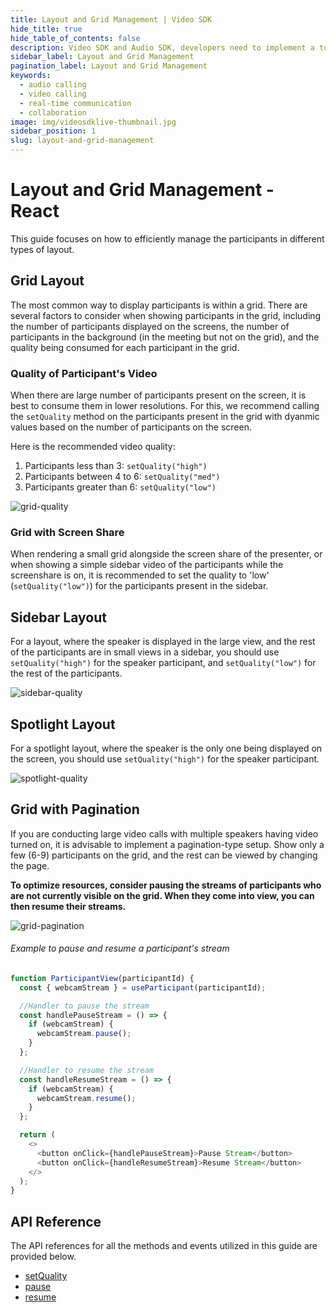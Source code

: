 ```yaml
---
title: Layout and Grid Management | Video SDK
hide_title: true
hide_table_of_contents: false
description: Video SDK and Audio SDK, developers need to implement a token server. This requires efforts on both the front-end and backend.
sidebar_label: Layout and Grid Management
pagination_label: Layout and Grid Management
keywords:
  - audio calling
  - video calling
  - real-time communication
  - collaboration
image: img/videosdklive-thumbnail.jpg
sidebar_position: 1
slug: layout-and-grid-management
---
```


# Layout and Grid Management - React

This guide focuses on how to efficiently manage the participants in different types of layout.

## Grid Layout

The most common way to display participants is within a grid. There are several factors to consider when showing participants in the grid, including the number of participants displayed on the screens, the number of participants in the background (in the meeting but not on the grid), and the quality being consumed for each participant in the grid.

### Quality of Participant's Video

When there are large number of participants present on the screen, it is best to consume them in lower resolutions. For this, we recommend calling the `setQuality` method on the participants present in the grid with dyanmic values based on the number of participants on the screen.

Here is the recommended video quality:

1. Participants less than 3: `setQuality("high")`
2. Participants between 4 to 6: `setQuality("med")`
3. Participants greater than 6: `setQuality("low")`

![grid-quality](/img/grid-quality.png)

### Grid with Screen Share

When rendering a small grid alongside the screen share of the presenter, or when showing a simple sidebar video of the participants while the screenshare is on, it is recommended to set the quality to 'low' (`setQuality("low")`) for the participants present in the sidebar.

## Sidebar Layout
For a layout, where the speaker is displayed in the large view, and the rest of the participants are in small views in a sidebar, you should use `setQuality("high")` for the speaker participant, and `setQuality("low")` for the rest of the participants. 

![sidebar-quality](/img/sidebar-quality.png)

## Spotlight Layout

For a spotlight layout, where the speaker is the only one being displayed on the screen, you should use `setQuality("high")` for the speaker participant.

![spotlight-quality](/img/spotlight-quality.png)

## Grid with Pagination

If you are conducting large video calls with multiple speakers having video turned on, it is advisable to implement a pagination-type setup. Show only a few (6-9) participants on the grid, and the rest can be viewed by changing the page.

**To optimize resources, consider pausing the streams of participants who are not currently visible on the grid. When they come into view, you can then resume their streams.**

![grid-pagination](/img/grid-pagination.png)

###### Example to pause and resume a participant's stream

```js
function ParticipantView(participantId) {
  const { webcamStream } = useParticipant(participantId);

  //Handler to pause the stream
  const handlePauseStream = () => {
    if (webcamStream) {
      webcamStream.pause();
    }
  };

  //Handler to resume the stream
  const handleResumeStream = () => {
    if (webcamStream) {
      webcamStream.resume();
    }
  };

  return (
    <>
      <button onClick={handlePauseStream}>Pause Stream</button>
      <button onClick={handleResumeStream}>Resume Stream</button>
    </>
  );
}
```

## API Reference

The API references for all the methods and events utilized in this guide are provided below.

- [setQuality](/react/api/sdk-reference/use-participant/methods#setquality)
- [pause](/react/api/sdk-reference/stream-class/methods#pause)
- [resume](/react/api/sdk-reference/stream-class/methods#resume)
